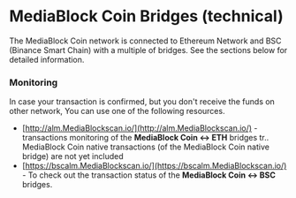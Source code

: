 # MediaBlock Coin Bridges \(technical\)

The MediaBlock Coin network is connected to Ethereum Network and BSC \(Binance Smart Chain\) with a multiple of bridges. See the sections below for detailed information.

### Monitoring

In case your transaction is confirmed, but you don't receive the funds on other network, You can use one of the following resources.

* [http://alm.MediaBlockscan.io/](http://alm.MediaBlockscan.io/) - transactions monitoring of the **MediaBlock Coin &lt;-&gt; ETH** bridges tr.. MediaBlock Coin native transactions \(of the MediaBlock Coin native bridge\) are not yet included
* [https://bscalm.MediaBlockscan.io/](https://bscalm.MediaBlockscan.io/) - To check out the transaction status of the **MediaBlock Coin &lt;-&gt; BSC** bridges.

